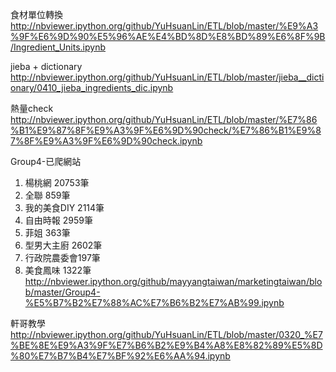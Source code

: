 食材單位轉換
http://nbviewer.ipython.org/github/YuHsuanLin/ETL/blob/master/%E9%A3%9F%E6%9D%90%E5%96%AE%E4%BD%8D%E8%BD%89%E6%8F%9B/Ingredient_Units.ipynb


jieba + dictionary
http://nbviewer.ipython.org/github/YuHsuanLin/ETL/blob/master/jieba__dictionary/0410_jieba_ingredients_dic.ipynb

熱量check
http://nbviewer.ipython.org/github/YuHsuanLin/ETL/blob/master/%E7%86%B1%E9%87%8F%E9%A3%9F%E6%9D%90check/%E7%86%B1%E9%87%8F%E9%A3%9F%E6%9D%90check.ipynb

Group4-已爬網站 
1. 楊桃網 20753筆 
2. 全聯 859筆
3. 我的美食DIY 2114筆 
4. 自由時報 2959筆
5. 菲姐 363筆
6. 型男大主廚 2602筆 
7. 行政院農委會197筆
8. 美食鳳味 1322筆
http://nbviewer.ipython.org/github/mayyangtaiwan/marketingtaiwan/blob/master/Group4-%E5%B7%B2%E7%88%AC%E7%B6%B2%E7%AB%99.ipynb

軒哥教學
http://nbviewer.ipython.org/github/YuHsuanLin/ETL/blob/master/0320_%E7%BE%8E%E9%A3%9F%E7%B6%B2%E9%B4%A8%E8%82%89%E5%8D%80%E7%B7%B4%E7%BF%92%E6%AA%94.ipynb
